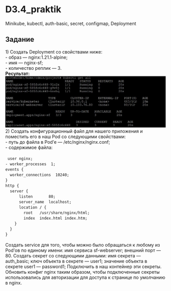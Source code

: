 # D3.4_praktik
Minikube, kubectl, auth-basic, secret, configmap, Deployment <br>
<h2>Задание</h2>
1) Создать Deployment со свойствами ниже: <br>
- образ — nginx:1.21.1-alpine; <br>
- имя — nginx-sf; <br>
- количество реплик — 3. <br>
<b> Ресультат: </b><br>
<img src="https://github.com/Suirus777/D3.4_praktik/blob/main/screens/kubctl%20get%20all.JPG"> 
2) Создать конфигурационный файл для нашего приложения и поместить его в наш Pod со следующими свойствами: <br>
- путь до файла в Pod’е — /etc/nginx/nginx.conf; <br>
- содержимое файла: <br><br>
<code> user nginx;
- worker_processes  1;
events {
  worker_connections  10240;
}
http {
  server {
      listen       80;
      server_name  localhost;
      location / {
        root   /usr/share/nginx/html;
        index  index.html index.htm;
    }
  }
} </code> <br><br>
Создать service для того, чтобы можно было обращаться к любому из Pod’ов по единому имени:
имя сервиса sf-webserver;
внешний порт — 80.
Создать секрет со следующими данными:
имя секрета — auth_basic;
ключ объекта в секрете — user1;
значение объекта в секрете user1 — password1;
Подключить в наш контейнер эти секреты.
Обновить конфиг nginx таким образом, чтобы подключенные секреты использовались для авторизации для доступа к странице по умолчанию в nginx.
